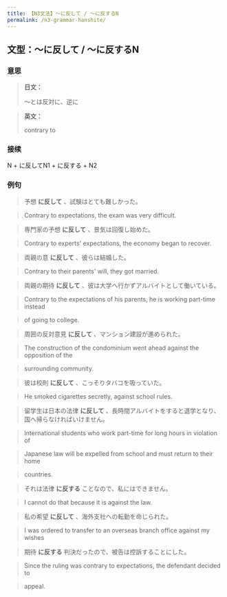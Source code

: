 ```yaml
---
title: 【N3文法】〜に反して / 〜に反するN
permalink: /n3-grammar-hanshite/
---
```


## 文型：〜に反して / 〜に反するN

### 意思

> **日文：**
> 
> 〜とは反対に、逆に


> **英文：**
> 
> contrary to


### 接续

N + に反してN1 + に反する + N2

### 例句

> 予想 **に反して** 、試験はとても難しかった。

> Contrary to expectations, the exam was very difficult.

> 専門家の予想 **に反して** 、景気は回復し始めた。

> Contrary to experts' expectations, the economy began to recover.

> 両親の意 **に反して** 、彼らは結婚した。

> Contrary to their parents' will, they got married.

> 両親の期待 **に反して** 、彼は大学へ行かずアルバイトとして働いている。

> Contrary to the expectations of his parents, he is working part-time instead

> of going to college.

> 周囲の反対意見 **に反して** 、マンション建設が進められた。

> The construction of the condominium went ahead against the opposition of the

> surrounding community.

> 彼は校則 **に反して** 、こっそりタバコを吸っていた。

> He smoked cigarettes secretly, against school rules.

> 留学生は日本の法律 **に反して** 、長時間アルバイトをすると退学となり、国へ帰らなければいけません。

> International students who work part-time for long hours in violation of

> Japanese law will be expelled from school and must return to their home

> countries.

> それは法律 **に反する** ことなので、私にはできません。

> I cannot do that because it is against the law.

> 私の希望 **に反して** 、海外支社への転勤を命じられた。

> I was ordered to transfer to an overseas branch office against my wishes

> 期待 **に反する** 判決だったので、被告は控訴することにした。

> Since the ruling was contrary to expectations, the defendant decided to

> appeal.

